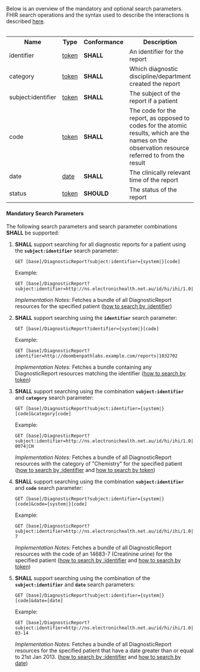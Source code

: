 Below is an overview of the mandatory and optional search parameters. FHIR search operations and the syntax used to describe the interactions is described <a href="http://hl7.org/fhir/R4/search.html">here</a>.

<table class="list" width="100%">
<table class="list" width="100%">
<tbody>
  <tr>
    <th>Name</th>
    <th>Type</th>
    <th>Conformance</th>
    <th>Description</th>
    <th>Path</th>
  </tr>
  <tr>
        <td>identifier</td>
        <td><a href="http://hl7.org/fhir/search.html#token">token</a></td>
        <td><b>SHALL</b></td>
        <td>An identifier for the report</td>
        <td>DiagnosticReport.identifier</td>
  </tr>
  <tr>
        <td>category</td>
        <td><a href="http://hl7.org/fhir/search.html#token">token</a></td>
        <td><b>SHALL</b></td>
        <td>Which diagnostic discipline/department created the report</td>
        <td>DiagnosticReport.category</td>
  </tr>
  <tr>
        <td>subject:identifier</td>
        <td><a href="https://build.fhir.org/search.html#token">token</a></td>
        <td><b>SHALL</b></td>
        <td>The subject of the report if a patient</td>
        <td>DiagnosticReport.subject.identifier</td>
  </tr>
  <tr>
        <td>code</td>
        <td><a href="http://hl7.org/fhir/search.html#token">token</a></td>
        <td><b>SHALL</b></td>
        <td>The code for the report, as opposed to codes for the atomic results, which are the names on the observation resource referred to from the result</td>
        <td>DiagnosticReport.code</td>
  </tr>
  <tr>
        <td>date</td>
        <td><a href="http://hl7.org/fhir/search.html#date">date</a></td>
        <td><b>SHALL</b></td>
        <td>The clinically relevant time of the report</td>
        <td>DiagnosticReport.effective</td>
  </tr>
  <tr>
        <td>status</td>
        <td><a href="https://build.fhir.org/search.html#token">token</a></td>        
        <td><b>SHOULD</b></td>
        <td>The status of the report</td>
        <td>DiagnosticReport.status</td>
  </tr>
 </tbody>
</table>


#### Mandatory Search Parameters

The following search parameters and search parameter combinations **SHALL** be supported:

1. **SHALL** support searching for all diagnostic reports for a patient using the **`subject:identifier`** search parameter:

    `GET [base]/DiagnosticReport?subject:identifier={system|}[code]`

    Example:
    ~~~
    GET [base]/DiagnosticReport?subject:identifier=http://ns.electronichealth.net.au/id/hi/ihi/1.0|8003608000228437
    ~~~
    *Implementation Notes:* Fetches a bundle of all DiagnosticReport resources for the specified patient ([how to search by :identifier](http://hl7.org/fhir/R4/search.html#reference))


1. **SHALL** support searching using the **`identifier`** search parameter:

     `GET [base]/DiagnosticReport?identifier={system|}[code]`

    Example:
    ~~~
    GET [base]/DiagnosticReport?identifier=http://doombenpathlabs.example.com/reports|1032702
    ~~~
     *Implementation Notes:* Fetches a bundle containing any DiagnosticReport resources matching the identifier ([how to search by token](http://hl7.org/fhir/search.html#token))


1. **SHALL** support searching using the combination **`subject:identifier`** and **`category`** search parameter:

    `GET [base]/DiagnosticReport?subject:identifier={system|}[code]&category[code]`

    Example:
    ~~~
    GET [base]/DiagnosticReport?subject:identifier=http://ns.electronichealth.net.au/id/hi/ihi/1.0|8003608000228437&category=http://terminology.hl7.org/CodeSystem/v2-0074|CH
    ~~~
    *Implementation Notes:* Fetches a bundle of all DiagnosticReport resources with the category of "Chemistry" for the specified patient ([how to search by :identifier](http://hl7.org/fhir/R4/search.html#reference) and [how to search by token](http://hl7.org/fhir/search.html#token))


1. **SHALL** support searching using the combination **`subject:identifier`** and **`code`** search parameter:

    `GET [base]/DiagnosticReport?subject:identifier={system|}[code]&code={system|}[code]`

    Example:
    ~~~
    GET [base]/DiagnosticReport?subject:identifier=http://ns.electronichealth.net.au/id/hi/ihi/1.0|8003608000228437&code=http://loinc.org|14683-7
    ~~~
    *Implementation Notes:* Fetches a bundle of all DiagnosticReport resources with the code of an 14683-7 (Creatinine urine) for the specified patient ([how to search by :identifier](http://hl7.org/fhir/R4/search.html#reference) and [how to search by token](http://hl7.org/fhir/search.html#token))


1. **SHALL** support searching using the combination of the **`subject:identifier`** and **`date`** search parameters:

    `GET [base]/DiagnosticReport?subject:identifier={system|}[code]&date=[date]`

    Example:
    ~~~
    GET [base]/DiagnosticReport?subject:identifier=http://ns.electronichealth.net.au/id/hi/ihi/1.0|8003608000228437&date=ge2013-03-14
    ~~~
    *Implementation Notes:* Fetches a bundle of all DiagnosticReport resources for the specified patient that have a date greater than or equal to 21st Jan 2013. ([how to search by :identifier](http://hl7.org/fhir/R4/search.html#reference) and [how to search by date](http://hl7.org/fhir/R4/search.html#date))